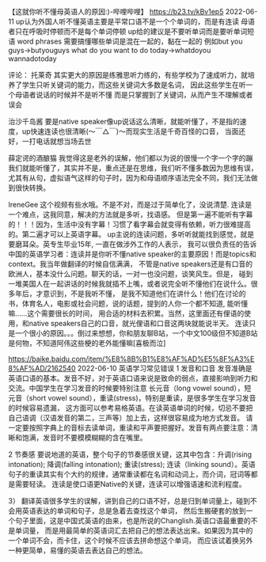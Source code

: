 
【这就你听不懂母英语人的原因:)-哔哩哔哩】 https://b23.tv/kBv1ep5 2022-06-11
up认为外国人听不懂英语主要是平常口语不是一个个单词的，而是有连读
母语者只在呼吸时停顿而不是每个单词停顿
up给的建议是不要听单词而是要听单词短语 word phrases   需要搞懂哪些单词是混在一起的，黏在一起的
例如but you guys->butyouguys
what do you want to do today->whatdoyou wannadotoday

评论：
托莱奇
其实更大的原因是练雅思听力练的，有些学校为了速成听力，就培养了学生只听关键词的能力，而这些关键词大多数是名词，
因此这些学生在听一个母语者说话的时候并不是听不懂 而是只掌握到了关键词，从而产生不理解或者误会

治沙千岛酱
要是native speaker像up说话这么清晰，就能听懂了，不是指的速度，up快速连读也很清晰(〜￣△￣)〜而现实生活是千奇百怪的口音，
当面还好，一打电话就想当场去世

薛定谔的酒酿猫
我觉得这是老外的误解，他们都以为说的很慢一个字一个字的蹦我们就能听懂了，其实并不是，重点还是在思维，我们听不懂多数因为思维有误，
尤其有从句，虚拟语气这样的句子时，因为和母语顺序语法完全不同，我们无法做到很快转换。

IreneGee
这个视频有些水哦。不是不对，而是过于简单化了，没说清楚. 连读是一个难点，这我同意，解决的方法就是多听，找语感。
但是第一遍不能听有字幕的！！！因为，生活中没有字幕！习惯了看字幕会就变得有依赖，听力很难提高的。第二遍才可以上英语字幕。
up主说的连读问题，多听听就能找到感觉，就是要磨耳朵。英专生毕业15年, 一直在做涉外工作的人表示，
我可以很负责任的告诉中国的英语学习者：连读并是你听不懂native speaker的主要原因！而是topics和context。我当年做翻译的时候自信满满，
不管是native speakers还是有口音的欧洲人，基本没什么问题。聊天的话，一对一也没问题，谈笑风生。但是，
碰到一堆美国人在一起讲话的时候我就插不上嘴，或者说完全听不懂他们在说什么。很多年后，才意识到，不是我听不懂，
是我不知道他们在讲什么！他们在讨论的书，体育名人，电影或社会问题，说的话题，提到的人你一个都不知道, 能听懂嘛……这个需要很长的时间，
用合适的材料去积累。当然，这里面还有俚语的使用，和native speakers自己的口音，就光俚语和口音这两块就能说半天。
连读只是一个很小的原因。。。倒过来想想，你和朋友聊B站，一个中文100级但不知道B站是何物，不知道阿伟这些梗的老外能懂嘛[喜极而泣]



https://baike.baidu.com/item/%E8%8B%B1%E8%AF%AD%E5%8F%A3%E8%AF%AD/2162540  2022-06-10
英语学习常见错误
1 发音和口音
发音准确是英语口语的基本。发音不好，对于英语口语来说是致命的弱点，直接影响到听力和交流。中国学生在学习发音的时候要特别注意
长元音（long vowel sound），短元音（short vowel sound），重读(stress)，特别是重读，是很多学生在学习发音的时候容易遗漏，
这方面可以参考易格英语。在读英语单词的时候，切忌不要把自己语调（汉语发音的第二，三声等）加上去，这样很容易成为地方式发音。
请一定要按照字典上的音标去读单词，重读和平声要把握好。发音有两点要注意：清晰和饱满，发音时不要模模糊糊的含在嘴里。

2 节奏感
要说地道的英语，整个句子的节奏感很关键，这其中包含：升调(rising intonation); 降调(falling intonation); 重读(stress); 
连读（linking sound）。英语句子的重读其实有个大约的规律，通常重读都在名词和动词上，而介词，冠词等都是需要轻读。
连读是使口语更Native的关键，连读可以增强语速和流利程度。

3） 翻译英语很多学生的误解，讲到自己的口语不好，总是归到单词量上，碰到不会用英语表达的单词和句子，总是急着去查找这个单词，
然后生搬硬套的放到一个句子里面，这是中国式英语的由来，也是所说的Changlish.英语口语最重要的不是单词量，
而是用最简单的英语词汇去把自己的想法表达出来。如果因为其中的一个单词不会，而卡住，这个时候不应该去拼命想这个单词，
而应该试着换另外一种更简单，易懂的英语去表达自己的想法。